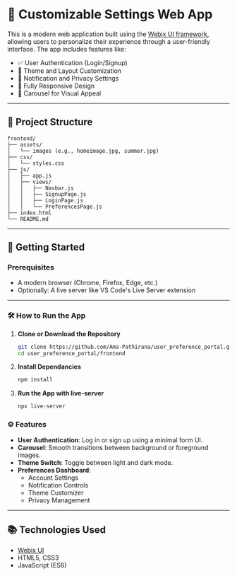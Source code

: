 # 🌿 Customizable Settings Web App

This is a modern web application built using the [Webix UI framework](https://webix.com/), allowing users to personalize their experience through a user-friendly interface. The app includes features like:

- ✅ User Authentication (Login/Signup)
- 🎨 Theme and Layout Customization
- 📧 Notification and Privacy Settings
- 📱 Fully Responsive Design
- 🎠 Carousel for Visual Appeal

---

## 📁 Project Structure

```
frontend/
├── assets/
│   └── images (e.g., homeimage.jpg, summer.jpg)
├── css/
│   └── styles.css
├── js/
│   ├── app.js
│   ├── views/
│   │   ├── Navbar.js
│   │   ├── SignupPage.js
│   │   ├── LoginPage.js
│   │   └── PreferencesPage.js
├── index.html
└── README.md
```

---
## 🚀 Getting Started

### Prerequisites

- A modern browser (Chrome, Firefox, Edge, etc.)
- Optionally: A live server like VS Code's Live Server extension

---

### 🛠 How to Run the App

1. **Clone or Download the Repository**

   ```bash
   git clone https://github.com/Ama-Pathirana/user_preference_portal.git
   cd user_preference_portal/frontend
   ```
2. **Install Dependancies**

   ```bash
   npm install
   ```
3. **Run the App with live-server**

   ```bash
   npx live-server
   ```

### ⚙️ Features

- **User Authentication**: Log in or sign up using a minimal form UI.
- **Carousel**: Smooth transitions between background or foreground images.
- **Theme Switch**: Toggle between light and dark mode.
- **Preferences Dashboard**:
  - Account Settings
  - Notification Controls
  - Theme Customizer
  - Privacy Management

---


## 📚 Technologies Used

- [Webix UI](https://webix.com/)
- HTML5, CSS3
- JavaScript (ES6)
